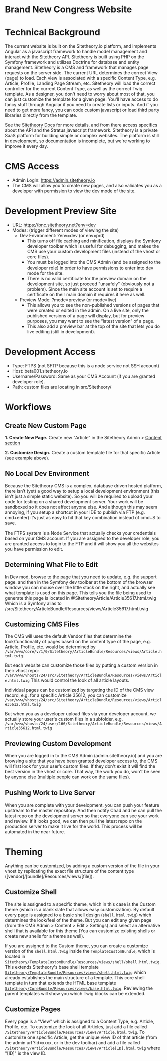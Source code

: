 # Brand New Congress Website



Technical Background
====================

The current website is built on the Sitetheory.io platform, and implements Angular as a javascript framework to
handle model management and interact with the Sitetheory API. Sitetheory is built using PHP on the Symfony framework and
utilizes Doctrine for database and entity management. Sitetheory is a CMS and framework that manages page requests on
the server side. The current URL determines the correct View (page) to load. Each view is associated with a specific
Content Type, e.g. Article, Profile, Landing Page Stream, etc. Sitetheory will load the correct controller for the
current Content Type, as well as the correct Twig template. As a designer, you don't need to worry about most of that,
you can just customize the template for a given page. You'll have access to do fancy stuff through Angular if you need
to create lists or inputs. And if you need to get more fancy, you can code custom javascript or load third party
libraries directly from the template.

See the [Sitetheory Docs](http://docs.sitetheory.io/index.html) for more details, and from there access specifics about the API
and the Stratus javascript framework. Sitetheory is a private SaaS platform for building simple or complex websites. The platform is still in development, so documentation is incomplete, but we're working to improve it every day.


CMS Access
==========
- Admin Login: https://admin.sitetheory.io
- The CMS will allow you to create new pages, and also validates you as a developer with permission to view the dev mode of the site.


Development Preview Site
========================
- URL: https://bnc.sitetheory.net?env=dev
- Modes: (trigger different modes of viewing the site)
    - Dev Environment: ?env=dev (or env=prd)
        - This turns off file caching and minification, displays the Symfony developer toolbar which is useful for debugging, and makes the CMS use your custom development files (instead of the vhost or core files).
        - You must be logged into the CMS Admin (and be assigned to the developer role) in order to have permissions to enter into dev mode for the site.
        - There is no valid certificate for the preview domain on the development site, so just proceed "unsafely" (obviously not a problem). Since the main site account is set to require a certificate on their main domain it requires it here as well.
    - Preview Mode: ?mode=preview (or mode=live)
        - This allows you to see the non-published versions of pages that were created or edited in the admin. On a live site, only the published versions of a page will display, but for preview purposes, you may want to see the “latest version” of a page. 
        - This also add a preview bar at the top of the site that lets you do live editing (still in development).


Development Access
==================

- Type: FTPS (not SFTP because this is a node service not SSH account)
- Host: beta001.sitetheory.io
- Username/Password: Same as your CMS Account (if you are granted developer role).
- Path: custom files are locating in src/Sitetheory/


Workflows
=========

Create New Custom Page
----------------------

**1. Create New Page.** Create new "Article" in the Sitetheory Admin > [Content section](https://admin.sitetheory.io/Content)

**2. Customize Design.** Create a custom template file for that specific Article (see example above).


No Local Dev Environment
------------------------

Because the Sitetheory CMS is a complex, database driven hosted platform, there isn’t (yet) a good way to setup a local development environment (this isn’t just a simple static website). So you will be required to upload your code for testing on a shared development server. Your work will be sandboxed so it does not affect anyone else. And although this may seem annoying, if you setup a shortcut in your IDE to publish via FTP (e.g. cmd+enter) it’s just as easy to hit that key combination instead of cmd+S to save.

The FTPS system is a Node Service that actually checks your credentials based on your CMS account. If you are assigned to the developer role, you are granted access to login to the FTP and it will show you all the websites you have permission to edit. 


Determining What File to Edit
-----------------------------

In Dev mod, browse to the page that you need to update, e.g. the support page. and then in the Symfony dev toolbar at the bottom of the browser window you can mouse over the little stack on the right, and actually see what template is used on this page. This tells you the file being used to generate this page is located in @SitetheoryArticle/Article35617.html.twig
Which is a Symfony alias to /src/Sitetheory/ArticleBundle/Resources/views/Article35617.html.twig


Customizing CMS Files
---------------------

The CMS will uses the default Vendor files that determine the look/functionality of pages based on the content type of the page, e.g. Article, Profile, etc. would be determined by `/var/www/core/v/1/0/Sitetheory/ArticleBundle/Resources/views/Article.html.twig`

But each website can customize those files by putting a custom version in their vhost repo:
`/var/www/vhosts/24/src/Sitetheory/ArticleBundle/Resources/views/Article.html.twig` This would control the look of all article layouts.

Individual pages can be customized by targeting the ID of the CMS view record, e.g. for a specific Article 35612, you can customize  `/var/www/vhosts/24/src/Sitetheory/ArticleBundle/Resources/views/Article35612.html.twig`

But when you as a developer upload files via your developer account, we actually store your user's custom files in a subfolder, e.g. `/var/www/vhosts/24/user/166/Sitetheory/ArticleBundle/Resources/views/Article35612.html.twig`


Previewing Custom Development
-----------------------------

When you are logged in to the CMS Admin (admin.sitetheory.io) and you are browsing a site that you have been granted developer access to, the CMS will first look for your user’s custom files. If they don't exist it will find the best version in the vhost or core. That way, the work you do, won't be seen by anyone else (multiple people can work on the same files).


Pushing Work to Live Server
---------------------------

When you are complete with your development, you can push your feature upstream to the master repository. And then notify Chad and he can pull the latest repo on the development server so that everyone can see your work and review. If it looks good, we can then pull the latest repo on the production server to make it live for the world. This process will be automated in the near future.


Theming
=======

Anything can be customized, by adding a custom version of the file in your vhost by replicating the exact file structure
of the content type ([vendor]/[bundle]/Resources/views/[file]).


Customize Shell
---------------

The site is assigned to a specific theme, which in this case is the Custom theme (which is a blank slate that allows
easy customization). By default every page is assigned to a basic shell design (`shell.html.twig`) which determines the
look/feel of the theme. But you can edit any given page (from the CMS Admin > Content > Edit > Settings) and select an
alternative shell that is available for this theme (You can customize existing shells or create new shells for a theme
as well).

If you are assigned to the Custom theme, you can create a customize version of the `shell.html.twig` inside the
`TemplateCustomBundle`, which is located in `Sitetheory/TemplateCustomBundle/Resources/views/shell/shell.html.twig`.
This extends Sitetheory's base shell template
[`Sitetheory/TemplateBundle/Resources/views/shell.html.twig`](https://github.com/gutensite/Sitetheory/blob/1.0/src/Sitetheory/TemplateBundle/Resources/views/shell.html.twig) which already establishes the main structure of a
template. This core shell template in turn that extends the HTML base template
[`Sitetheory/CoreBundle/Resources/views/base.html.twig`](https://github.com/gutensite/Sitetheory/blob/1.0/src/Sitetheory/CoreBundle/Resources/views/base.html.twig). Reviewing the parent templates will show you which Twig blocks can be extended.


Customize Pages
---------------

Every page is a "View" which is assigned to a Content Type, e.g. Article, Profile, etc. To customize the look of all Articles, just add a file called `/Sitetheory/ArticleBundle/Resources/views/Article.html.twig`. To customize one specific
Article, get the unique view ID of that article (from the admin url ?id=xxxx, or in the dev toolbar) and add a file
called `/Sitetheory/ArticleBundle/Resources/views/Article[ID].html.twig` where "[ID]" is the view ID.